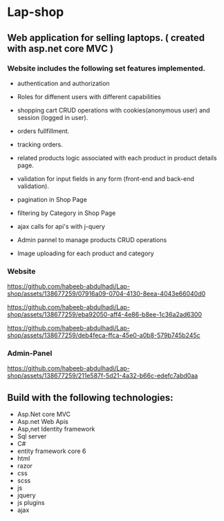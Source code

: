# Lap-shop
## Web application for selling laptops. ( created with asp.net core MVC )
### Website includes the following set features implemented.

+ authentication and authorization

+ Roles for diffenent users with different capabilities

+ shopping cart CRUD operations with cookies(anonymous user) and session (logged in user).

+ orders fullfillment.

+ tracking orders.

+ related products logic associated with each product in product details page.

+ validation for input fields in any form (front-end and back-end validation).

+ pagination in Shop Page

+ filtering by Category in Shop Page

+ ajax calls for api's with j-query

+ Admin pannel to manage products CRUD operations

+ Image uploading for each product and category

### Website
https://github.com/habeeb-abdulhadi/Lap-shop/assets/138677259/07916a09-0704-4130-8eea-4043e66040d0

https://github.com/habeeb-abdulhadi/Lap-shop/assets/138677259/eba92050-aff4-4e86-b8ee-1c36a2ad6300

https://github.com/habeeb-abdulhadi/Lap-shop/assets/138677259/deb4feca-ffca-45e0-a0b8-579b745b245c

### Admin-Panel
https://github.com/habeeb-abdulhadi/Lap-shop/assets/138677259/211e587f-5d21-4a32-b66c-edefc7abd0aa


## Build with the following technologies:
+ Asp.Net core MVC
+ Asp.net Web Apis
+ Asp,net Identity framework
+ Sql server
+ C#
+ entity framework core 6
+ html
+ razor
+ css
+ scss
+ js
+ jquery
+ js plugins
+ ajax


